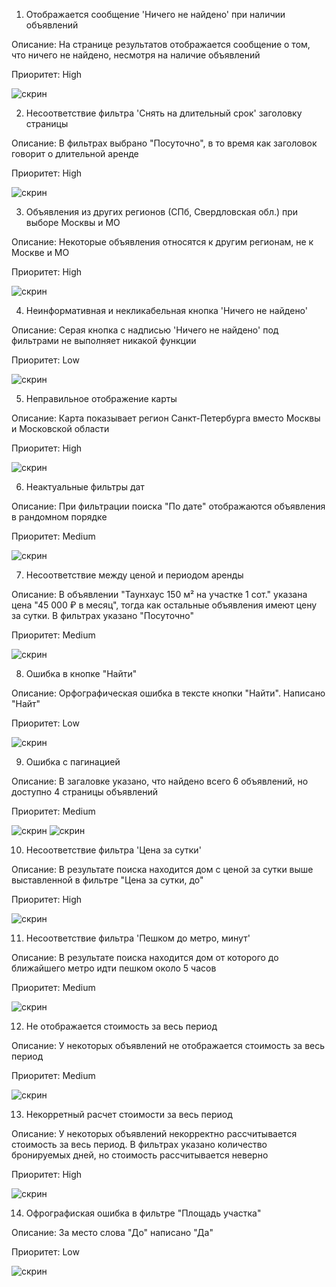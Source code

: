 1. Отображается сообщение 'Ничего не найдено' при наличии объявлений

Описание: На странице результатов отображается сообщение о том, что ничего не найдено, несмотря на наличие объявлений

Приоритет:	High

![скрин](https://github.com/kidomson/test/blob/main/Test_1/scr/b1.PNG)

2. Несоответствие фильтра 'Снять на длительный срок' заголовку страницы

Описание: В фильтрах выбрано "Посуточно", в то время как заголовок говорит о длительной аренде

Приоритет:	High

![скрин](https://github.com/kidomson/test/blob/main/Test_1/scr/b2.PNG)

3. Объявления из других регионов (СПб, Свердловская обл.) при выборе Москвы и МО

Описание: Некоторые объявления относятся к другим регионам, не к Москве и МО

Приоритет:	High

![скрин](https://github.com/kidomson/test/blob/main/Test_1/scr/b3.PNG)

4. Неинформативная и некликабельная кнопка 'Ничего не найдено'

Описание: Серая кнопка с надписью 'Ничего не найдено' под фильтрами не выполняет никакой функции

Приоритет:	Low

![скрин](https://github.com/kidomson/test/blob/main/Test_1/scr/b4.PNG)

5. Неправильное отображение карты

Описание: Карта показывает регион Санкт-Петербурга вместо Москвы и Московской области

Приоритет:	High

![скрин](https://github.com/kidomson/test/blob/main/Test_1/scr/b5.PNG)

6. Неактуальные фильтры дат

Описание: При фильтрации поиска "По дате" отображаются объявления в рандомном порядке

Приоритет:	Medium

![скрин](https://github.com/kidomson/test/blob/main/Test_1/scr/b6.PNG)

7. Несоответствие между ценой и периодом аренды

Описание: В объявлении "Таунхаус 150 м² на участке 1 сот." указана цена "45 000 ₽ в месяц", тогда как остальные объявления имеют цену за сутки. В фильтрах указано "Посуточно"

Приоритет:	Medium

![скрин](https://github.com/kidomson/test/blob/main/Test_1/scr/b7.PNG)

8. Ошибка в кнопке "Найти"

Описание: Орфографическая ошибка в тексте кнопки "Найти". Написано "Найт"

Приоритет:	Low

![скрин](https://github.com/kidomson/test/blob/main/Test_1/scr/b8.PNG)

9. Ошибка с пагинацией

Описание: В загаловке указано, что найдено всего 6 объявлений, но доступно 4 страницы объявлений

Приоритет:	Medium

![скрин](https://github.com/kidomson/test/blob/main/Test_1/scr/b91.PNG)
![скрин](https://github.com/kidomson/test/blob/main/Test_1/scr/b92.PNG)

10. Несоответствие фильтра 'Цена за сутки' 

Описание: В результате поиска находится дом с ценой за сутки выше выставленной в фильтре "Цена за сутки, до"

Приоритет:	High

![скрин](https://github.com/kidomson/test/blob/main/Test_1/scr/b10.PNG)

11. Несоответствие фильтра 'Пешком до метро, минут'

Описание: В результате поиска находится дом от которого до ближайшего метро идти пешком около 5 часов

Приоритет:	Medium

![скрин](https://github.com/kidomson/test/blob/main/Test_1/scr/b11.PNG)

12. Не отображается стоимость за весь период

Описание: У некоторых объявлений не отображается стоимость за весь период

Приоритет:	Medium

![скрин](https://github.com/kidomson/test/blob/main/Test_1/scr/b12.PNG)

13. Некорретный расчет стоимости за весь период

Описание: У некоторых объявлений некорректно рассчитывается стоимость за весь период. В фильтрах указано количество бронируемых дней, но стоимость рассчитывается неверно

Приоритет:	High

![скрин](https://github.com/kidomson/test/blob/main/Test_1/scr/b13.PNG)

14. Офрографиская ошибка в фильтре "Площадь участка"

Описание: За место слова "До" написано "Да"

Приоритет:	Low

![скрин](https://github.com/kidomson/test/blob/main/Test_1/scr/b14.PNG)
